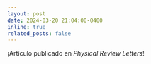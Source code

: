 ```yaml
---
layout: post
date: 2024-03-20 21:04:00-0400
inline: true
related_posts: false
---
```


¡Artículo publicado en _Physical Review Letters_!
